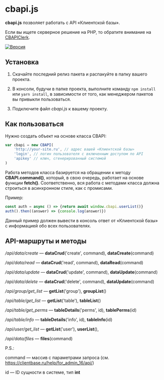 # cbapi.js

**cbapi.js** позволяет работать с API «Клиентской базы».

Если вы ищете серверное решение на PHP, то обратите внимание на [CBAPIClerk](https://github.com/infernusophiuchus/cbapiclerk "CBAPIClerk").

[![Версия](https://img.shields.io/badge/%D0%B2%D0%B5%D1%80%D1%81%D0%B8%D1%8F-1.0.0-yellow "Версия")](https://img.shields.io/badge/%D0%B2%D0%B5%D1%80%D1%81%D0%B8%D1%8F-1.0.0-yellow "Версия")

## Установка

1. Скачайте последний релиз пакета и распакуйте в папку вашего проекта.

2. В консоли, будучи в папке проекта, выполните команду `npm install` или `yarn install`, в зависимости от того, как менеджером пакетов вы привыкли пользоваться.

3. Подключите файл _cbapi.js_ к вашему проекту.

## Как пользоваться

Нужно создать объект на основе класса CBAPI:

```javascript
var cbapi = new CBAPI(
    'http://your-site.ru', // адрес вашей «Клиентской базы»
    'login', // логин пользователя с включенным доступом по API
    'apikey' // ключ, сгенерированный системой
)
```

Работа методов класса базируется на обращении к методу **CBAPI.command()**, который, в свою очередь, работает на основе функции **fetch()**. Соответственно, вся работа с методами класса должна строиться в асинхронном стиле, как с промисами.

Пример:

```javascript
const auth = async () => {return await window.cbapi.userList()}
auth().then((answer) => {console.log(answer)})
```

Данный пример должен вывести в консоль ответ от «Клиентской базы» с информацией обо всех пользователях.

## API-маршруты и методы

_/api/data/create_ — **dataCrud**('create', command), **dataCreate**(command)

_/api/data/read_ — **dataCrud**('read', command), **dataRead**(command)

_/api/data/update_ — **dataCrud**('update', command), **dataUpdate**(command)

_/api/data/delete_ — **dataCrud**('delete', command), **dataUpdate**(command)

_/api/group/get_list_ — **getList**('group'), **groupList**()

_/api/table/get_list_ — **getList**('table'), **tableList**()

_/api/table/get_perms_ — **tableDetails**('perms', id), **tablePerms**(id)

_/api/table/info_ — **tableDetails**('info', id), **tableInfo**(id)

_/api/user/get_list_ — **getList**('user'), **userList**(),

_/api/data/files_ — **files**(command)

P.S.:

command — массив с параметрами запроса (см. https://clientbase.ru/help/for_admin_16/api/)

id — ID сущности в системе, тип **int**
